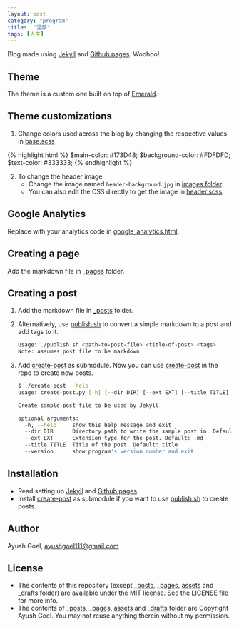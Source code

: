 ```yaml
---
layout: post
category: "program"
title:  "涅槃"
tags: [人生]
---
```

Blog made using [Jekyll][Jekyll] and [Github pages][Github pages]. Woohoo!

Theme
-
The theme is a custom one built on top of [Emerald](https://github.com/KingFelix/emerald).

Theme customizations
-
 <!-- more --> 
1. Change colors used across the blog by changing the respective values in [base.scss](_sass/base.scss)

{% highlight html %} 
    $main-color: #173D48;
    $background-color: #FDFDFD;
    $text-color: #333333;
{% endhighlight %}

2. To change the header image
    * Change the image named `header-background.jpg` in [images folder](images/).
    * You can also edit the CSS directly to get the image in [header.scss](_sass/header.scss).

Google Analytics
-
Replace with your analytics code in [google_analytics.html](_includes/google_analytics.html).

Creating a page
-
Add the markdown file in [_pages][_pages] folder.

Creating a post
-

1. Add the markdown file in [_posts][_posts] folder.
2. Alternatively, use [publish.sh](publish.sh) to convert a simple markdown to a post and add tags to it.

    ```bash
    Usage: ./publish.sh <path-to-post-file> <title-of-post> <tags>
    Note: assumes post file to be markdown
    ```

3. Add [create-post](https://gist.github.com/70eff5e48afcc2d98b45.git) as submodule. Now you can use [create-post](create-post) in the repo to create new posts.

    ```bash
    $ ./create-post --help
    usage: create-post.py [-h] [--dir DIR] [--ext EXT] [--title TITLE] [--version]

    Create sample post file to be used by Jekyll

    optional arguments:
      -h, --help     show this help message and exit
      --dir DIR      Directory path to write the sample post in. Default: _posts/
      --ext EXT      Extension type for the post. Default: .md
      --title TITLE  Title of the post. Default: title
      --version      show program's version number and exit
    ```

Installation
-

* Read setting up [Jekyll][Jekyll] and [Github pages].
* Install [create-post](https://gist.github.com/ayushgoel/70eff5e48afcc2d98b45) as submodule if you want to use [publish.sh](publish.sh) to create posts.

Author
-
Ayush Goel, ayushgoel111@gmail.com

License
-
* The contents of this repository (except [_posts][_posts], [_pages][_pages], [assets][assets] and [_drafts][_drafts] folder) are available under the MIT license. See the LICENSE file for more info.
* The contents of [_posts][_posts], [_pages][_pages], [assets][assets] and [_drafts][_drafts] folder are Copyright Ayush Goel. You may not reuse anything therein without my permission.

[Jekyll]: http://jekyllrb.com
[Github pages]: https://pages.github.com/
[_posts]: _posts/
[_pages]: _pages/
[_drafts]: _drafts/
[assets]: assets/

